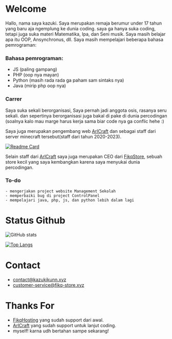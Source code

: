 # Welcome

Hallo, nama saya kazuki. Saya merupakan remaja berumur under 17 tahun yang baru aja ngemplung ke dunia coding. saya ga hanya suka coding, tetapi juga suka materi Matematika, Ipa, dan Seni musik. Saya masih belajar apa itu OOP, Ansynchronus, dll. Saya masih mempelajari beberapa bahasa pemrograman:

### Bahasa pemrograman:

* JS (paling gampang)
* PHP (oop nya mayan)
* Python (masih rada rada ga paham sam sintaks nya)
* Java (mirip php oop nya)

### Carrer

Saya suka sekali berorganisasi, Saya pernah jadi anggota osis, rasanya seru sekali. dan sepertinya berorganisasi juga bakal di pake di dunia percodingan (soalnya kalo mau marge harus kerja sama biar code nya ga conflic hehe :)

Saya juga merupakan pengembang web [ArlCraft](https://arlcraft.net) dan sebagai staff dari server minecraft tersebut(staff dari tahun 2020-2023).

[![Readme Card](https://github-readme-stats.vercel.app/api/pin/?username=anuraghazra&repo=github-readme-stats)](https://github.com/itzkazuki/Arlcraft)

Selain staff dari [ArlCraft](https://arlcraft.net) saya juga merupakan CEO dari [FikqStore](https://fikq-store.xyz), sebuah store kecil yang saya kembangkan karena saya menyukai dunia percodingan.


### To-do

```
- mengerjakan project website Management Sekolah
- memperbaiki bug di project ControlPanel
- mempelajari java, php, js, dan python lebih dalam lagi
```

# Status Github
![GitHub stats](https://github-readme-stats.vercel.app/api?username=ItzKazuki&include_all_commits=true&show_icons=true&theme=dracula)

[![Top Langs](https://github-readme-stats.vercel.app/api/top-langs/?username=itzkazuki&layout=donut)](https://github.com/itzkazuki/itzkazuki)

# Contact
* contact@kazukikunn.xyz
* customer-service@fikq-store.xyz


# Thanks For
* [FikqHosting](https://fikq-store.xyz) yang sudah support dari awal.
* [ArlCraft](https://arlcraft.net) yang sudah support untuk lanjut coding.
* myself! karna udh bertahan sampe sekarang!
